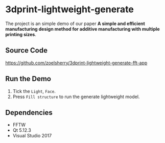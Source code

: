 # 3dprint-lightweight-generate
The project is an simple demo of our paper **A simple and efficient manufacturing design method for additive manufacturing with multiple printing sizes**.

## Source Code
https://github.com/zoelsherry/3dprint-lightweight-generate-fft-app

## Run the Demo
1. Tick the `Light`, `Face`.
2. Press `Fill structure` to run the generate lightweight model.

## Dependencies
- FFTW
- Qt 5.12.3
- Visual Studio 2017
